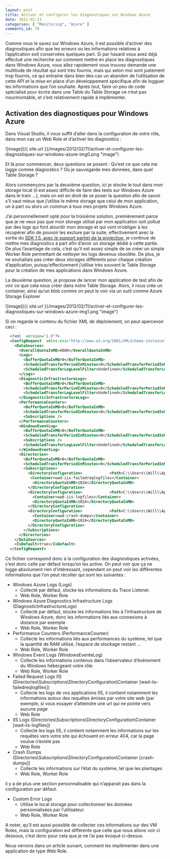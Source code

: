 ```yaml
---
layout: post
title: Activer et configurer les diagnostiques sur Windows Azure
date: 2012-02-11
categories: [ "Monitoring", "Azure" ]
comments_id: 78 
---
```


Comme vous le savez sur Windows Azure, il est possible d’activer des diagnostiques afin que les erreurs ou les informations relatives à l’application soit conservées quelques part. Si par hasard vous avez déjà effectué une recherche sur comment mettre en place les diagnostiques dans Windows Azure, vous allez rapidement vous trouvez demande une multitude de résultat qui sont très fournis, mais qui selon moi sont justement trop fournis, ce qui entraine dans bien des cas un abandon de l’utilisation de cette API et la mise en place d’un développement spécifique afin de logguer les informations que l’on souhaite. Après tout, faire un peu de code spécialisé pour écrire dans une Table du Table Storage ce n’est pas insurmontable, et c’est relativement rapide à implémenter.

## Activation des diagnostiques pour Windows Azure

Dans Visual Studio, il vous suffit d’aller dans la configuration de votre rôle, dans mon cas un Web Role et d’activer les diagnostics :

![image]({{ site.url }}/images/2012/02/11/activer-et-configurer-les-diagnostiques-sur-windows-azure-img0.png "image")

Et là pour commencer, deux questions se posent : Qu’est ce que cela me logge comme diagnostics ? Où je sauvegarde mes données, dans quel Table Storage ?

Alors commençons par la deuxième question, ici je stocke le tout dans mon storage local (il est assez difficile de faire des tests sur Windows Azure dans le train …), mais on est en droit de se poser la question afin de savoir s’il vaut mieux que j’utilise le même storage que celui de mon application, un à part ou alors un commun à tous mes projets Windows Azure.

J’ai personnellement opté pour la troisième solution, premièrement parce que je ne veux pas que mon storage utilisé par mon application soit pollué par des logs qui font alourdir mon storage et qui vont m’obliger à les récupérer afin de pouvoir les exclure par la suite, effectivement avec la sortie du [SDK 1.5, avec le support partiel de la projection](http://blog.woivre.fr/?p=587), je continue de mettre mes diagnostics à part afin d’avoir un storage dédié à cette partie. De plus l’avantage de cela, c’est qu’il est assez simple de se créer un simple Worker Role permettant de nettoyer les logs devenus obsolète. De plus, je ne souhaitais pas créer deux storages différents pour chaque création d’application, puisqu’effectivement j’utilise très souvent le Table Storage pour la création de mes applications dans Windows Azure.

La deuxième question, je propose de lancer mon application de test afin de voir ce que cela nous créer dans notre Table Storage. Alors, il nous crée un container, ainsi qu’un blob comme on peut le voir via un outil comme Azure Storage Explorer

![image]({{ site.url }}/images/2012/02/11/activer-et-configurer-les-diagnostiques-sur-windows-azure-img1.png "image")

Si on regarde le contenu du fichier XML de déploiement, on peut apercevoir ceci :

```xml
  <?xml  version="1.0"?>
  <ConfigRequest  xmlns:xsi="http://www.w3.org/2001/XMLSchema-instance"  xmlns:xsd="http://www.w3.org/2001/XMLSchema">
    <DataSources>
      <OverallQuotaInMB>4080</OverallQuotaInMB>
      <Logs>
        <BufferQuotaInMB>0</BufferQuotaInMB>
        <ScheduledTransferPeriodInMinutes>0</ScheduledTransferPeriodInMinutes>
        <ScheduledTransferLogLevelFilter>Undefined</ScheduledTransferLogLevelFilter>
      </Logs>
      <DiagnosticInfrastructureLogs>
        <BufferQuotaInMB>0</BufferQuotaInMB>
        <ScheduledTransferPeriodInMinutes>0</ScheduledTransferPeriodInMinutes>
        <ScheduledTransferLogLevelFilter>Undefined</ScheduledTransferLogLevelFilter>
      </DiagnosticInfrastructureLogs>
      <PerformanceCounters>
        <BufferQuotaInMB>0</BufferQuotaInMB>
        <ScheduledTransferPeriodInMinutes>0</ScheduledTransferPeriodInMinutes>
        <Subscriptions />
      </PerformanceCounters>
      <WindowsEventLog>
        <BufferQuotaInMB>0</BufferQuotaInMB>
        <ScheduledTransferPeriodInMinutes>0</ScheduledTransferPeriodInMinutes>
        <Subscriptions />
        <ScheduledTransferLogLevelFilter>Undefined</ScheduledTransferLogLevelFilter>
      </WindowsEventLog>
      <Directories>
        <BufferQuotaInMB>0</BufferQuotaInMB>
        <ScheduledTransferPeriodInMinutes>0</ScheduledTransferPeriodInMinutes>
        <Subscriptions>
          <DirectoryConfiguration>            <Path>C:\\Users\\Will\\AppData\\Local\\dftmp\\Resources\\e00c8958-9ea1-4547-93eb-b00ce051e354\\directory\\DiagnosticStore\\FailedReqLogFiles</Path>
           <Container>wad-iis-failedreqlogfiles</Container>
            <DirectoryQuotaInMB>1024</DirectoryQuotaInMB>
          </DirectoryConfiguration>
          <DirectoryConfiguration>            <Path>C:\\Users\\Will\\AppData\\Local\\dftmp\\Resources\\e00c8958-9ea1-4547-93eb-b00ce051e354\\directory\\DiagnosticStore\\LogFiles</Path>
            <Container>wad-iis-logfiles</Container>
            <DirectoryQuotaInMB>1024</DirectoryQuotaInMB>
          </DirectoryConfiguration>
          <DirectoryConfiguration>            <Path>C:\\Users\\Will\\AppData\\Local\\dftmp\\Resources\\e00c8958-9ea1-4547-93eb-b00ce051e354\\directory\\DiagnosticStore\\CrashDumps</Path>
            <Container>wad-crash-dumps</Container>
            <DirectoryQuotaInMB>1024</DirectoryQuotaInMB>
          </DirectoryConfiguration>
        </Subscriptions>
      </Directories>
    </DataSources>
    <IsDefault>true</IsDefault>
  </ConfigRequest>
```

Ce fichier correspond donc à la configuration des diagnostiques activées, c’est donc celle par défaut lorsqu’on les active. On peut voir que ça ne logge absolument rien d’intéressant, cependant on peut voir les différentes informations que l’on peut récolter qui sont les suivantes :

* Windows Azure Logs (Logs)
  * Collecté par défaut, stocke les informations du Trace Listener.
  * Web Role, Worker Role
* Windows Azure Diagnostics Infrastructure Logs (DiagnosticInfrastructureLogs)
  * Collecté par défaut, stocke les informations liés à l’infrastructure de Windows Azure, donc les informations liés aux connexions à distance par exemple
  * Web Role, Worker Role
* Performance Counters (PerformanceCounter)
  * Collecte les informations liés aux performances du système, tel que la quantité de RAM utilisé, l’espace de stockage restant …
  * Web Role, Worker Role
* Windows Event Logs (WindowsEventeLog)
  * Collecte les informations contenus dans l’observateur d’évènement du Windows hébergeant votre rôle
  * Web Role, Worker Role
* Failed Request Logs IIS (Directories\\Subscriptions\\DirectoryConfiguration\\Container \[wad-iis-failedreqlogfiles\])
  * Collecte les logs de vos applications IIS, il contient notamment les informations autour des requêtes émises par votre site web (par exemple, si vous essayer d’atteindre une url qui ne pointe vers aucune page
  * Web Role
* IIS Logs (Directories\\Subscriptions\\DirectoryConfiguration\\Container \[wad-iis-logfiles\])
  * Collecte les logs IIS, il contient notamment les informations sur les requêtes vers votre site qui échouent en erreur 404, car la page voulue n’existe pas
  * Web Role
* Crash Dumps (Directories\\Subscriptions\\DirectoryConfiguration\\Container \[crash-dumps\])
  * Collecte les informations sur l’état du système, tel que les plantages
  * Web Role, Worker Role

il y a de plus une section personnalisable qui n’apparait pas dans la configuration par défaut.

* Custom Error Logs
  * Utilise le local storage pour collectionner les données personnalisées par l’utilisateur.
  * Web Role, Worker Role

A noter, qu’il est aussi possible de collecter ces informations sur des VM Roles, mais la configuration est différente que celle que nous allons voir ci dessous, c’est donc pour cela que je ne l’ai pas évoqué ci-dessus.

Nous verrons dans un article suivant, comment les implémenter dans une application de type Web Role.
